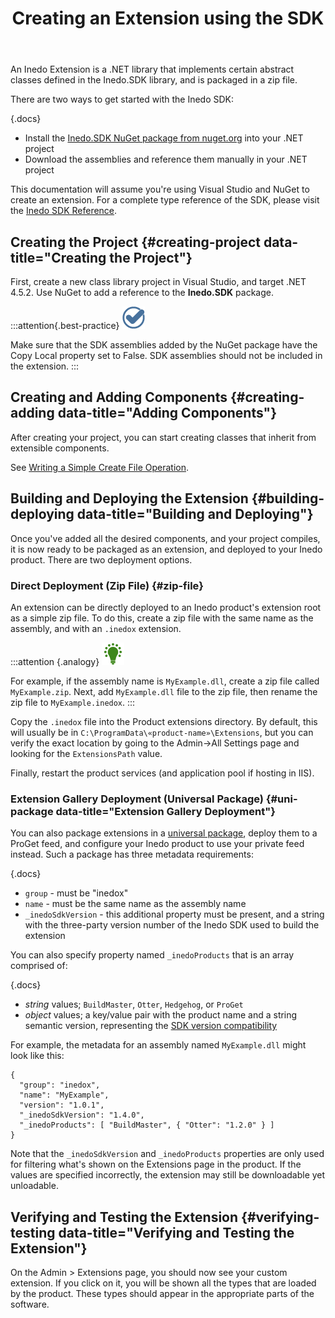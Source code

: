 ﻿---
title: Creating an Extension using the SDK
sequence: 20
keywords: inedo, inedo sdk
show-headings-in-nav: true
---

An Inedo Extension is a .NET library that implements certain abstract classes defined in the Inedo.SDK library, and is packaged in a zip file.

There are two ways to get started with the Inedo SDK:

{.docs}
- Install the [Inedo.SDK NuGet package from nuget.org](https://www.nuget.org/packages/Inedo.SDK/) into your .NET project
- Download the assemblies and reference them manually in your .NET project

This documentation will assume you're using Visual Studio and NuGet to create an extension. For a complete type reference of the SDK, please visit the [Inedo SDK Reference](/support/sdk-reference/inedosdk).

## Creating the Project {#creating-project data-title="Creating the Project"}

First, create a new class library project in Visual Studio, and target .NET 4.5.2. Use NuGet to add a reference to the **Inedo.SDK** package.


:::attention{.best-practice}
![](/resources/images/icons/best-practices.png)

Make sure that the SDK assemblies added by the NuGet package have the Copy Local property set to False. SDK assemblies should not be included in the extension.
:::

## Creating and Adding Components {#creating-adding data-title="Adding Components"}

After creating your project, you can start creating classes that inherit from extensible components.

See [Writing a Simple Create File Operation](writing).

## Building and Deploying the Extension {#building-deploying data-title="Building and Deploying"}

Once you've added all the desired components, and your project compiles, it is now ready to be packaged as an extension, and deployed to your Inedo product. There are two deployment options.

### Direct Deployment (Zip File) {#zip-file}

An extension can be directly deployed to an Inedo product's extension root as a simple zip file. To do this, create a zip file with the same name as the assembly, and with an `.inedox` extension.

:::attention {.analogy}
![](/resources/images/icons/analogy.png)

For example, if the assembly name is `MyExample.dll`, create a zip file called `MyExample.zip`. Next, add `MyExample.dll` file to the zip file, then rename the zip file to `MyExample.inedox`.
:::

Copy the `.inedox` file into the Product extensions directory. By default, this will usually be in `C:\ProgramData\«product-name»\Extensions`, but you can verify the exact location by going to the Admin->All Settings page and looking for the `ExtensionsPath` value.

Finally, restart the product services (and application pool if hosting in IIS).

### Extension Gallery Deployment (Universal Package) {#uni-package data-title="Extension Gallery Deployment"}

You can also package extensions in a [universal package](/support/documentation/proget/core-concepts/packages#universal-package), deploy them to a ProGet feed, and configure your Inedo product to use your private feed instead. Such a package has three metadata requirements:

{.docs}
- `group` - must be "inedox"
- `name` - must be the same name as the assembly name
- `_inedoSdkVersion` - this additional property must be present, and a string with the three-party version number of the Inedo SDK used to build the extension

You can also specify property named `_inedoProducts` that is an array comprised of:

{.docs}
- *string* values; `BuildMaster`, `Otter`, `Hedgehog`, or `ProGet`
- *object* values;  a key/value pair with the product name and a string semantic version, representing the [SDK version compatibility](/support/documentation/inedosdk/versions-release-notes#compatibility-ranges)

For example, the metadata for an assembly named `MyExample.dll` might look like this:

```
{
  "group": "inedox",
  "name": "MyExample",
  "version": "1.0.1",
  "_inedoSdkVersion": "1.4.0",
  "_inedoProducts": [ "BuildMaster", { "Otter": "1.2.0" } ]
}
```

  Note that the `_inedoSdkVersion` and `_inedoProducts` properties are only used for filtering what's shown on the Extensions page in the product. If the values are specified incorrectly, the extension may still be downloadable yet unloadable.

## Verifying and Testing the Extension {#verifying-testing data-title="Verifying and Testing the Extension"}

On the Admin > Extensions page, you should now see your custom extension. If you click on it, you will be shown all the types that are loaded by the product. These types should appear in the appropriate parts of the software.
